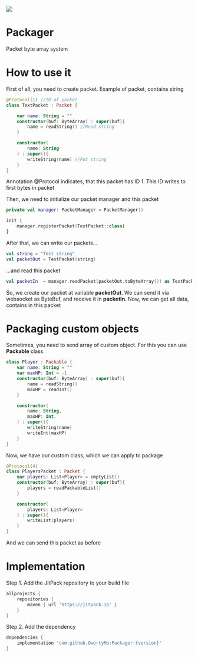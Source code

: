 [![](https://jitpack.io/v/QwertyMo/Packager.svg)](https://jitpack.io/#QwertyMo/Packager)

# Packager
Packet byte array system

# How to use it
First of all, you need to create packet. Example of packet, contains string 


```kotlin
@Protocol(1) //ID of packet
class TextPacket : Packet {

    var name: String = ""
    constructor(buf: ByteArray) : super(buf){
        name = readString() //Read string 
    }

    constructor(
        name: String
    ) : super(){
        writeString(name) //Put string
    }
}
```

Annotation @Protocol indicates, that this packet has ID 1. This ID writes to first bytes in packet

Then, we need to initialize our packet manager and this packet 

```kotlin
private val manager: PacketManager = PacketManager()

init {
    manager.registerPacket(TextPacket::class)
}
```

After that, we can write our packets...

```kotlin
val string = "Test string"
val packetOut = TextPacket(string)
```

...and read this packet

```kotlin
val packetIn  = manager.readPacket(packetOut.toByteArray()) as TextPacket
```

So, we create our packet at variable **packetOut**. We can send it via websocket as ByteBuf, and receive it in **packetIn**. Now, we can get all data, contains in this packet

# Packaging custom objects

Sometimes, you need to send array of custom object. For this you can use **Packable** class

```kotlin
class Player : Packable {
    var name: String = ""
    var maxHP: Int = -1
    constructor(buf: ByteArray) : super(buf){
        name = readString()
        maxHP = readInt()
    }

    constructor(
        name: String,
        maxHP: Int,
    ) : super(){
        writeString(name)
        writeInt(maxHP)
    }
}
```
Now, we have our custom class, which we can apply to package

```kotlin
@Protocol(4)
class PlayersPacket : Packet {
    var players: List<Player> = emptyList()
    constructor(buf: ByteArray) : super(buf){
        players = readPackableList()
    }

    constructor(
        players: List<Player>
    ) : super(){
        writeList(players)
    }
}
```
And we can send this packet as before


# Implementation

Step 1. Add the JitPack repository to your build file

```gradle
allprojects {
    repositories {
        maven { url 'https://jitpack.io' }
    }
}
```

Step 2. Add the dependency

```gradle
dependencies {
    implementation 'com.github.QwertyMo:Packager:{version}'
}
```
